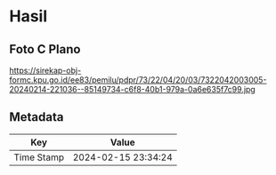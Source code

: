 # Hasil

## Foto C Plano

https://sirekap-obj-formc.kpu.go.id/ee83/pemilu/pdpr/73/22/04/20/03/7322042003005-20240214-221036--85149734-c6f8-40b1-979a-0a6e635f7c99.jpg


## Metadata

| Key        | Value               |
| ---------- | ------------------- |
| Time Stamp | 2024-02-15 23:34:24 |



